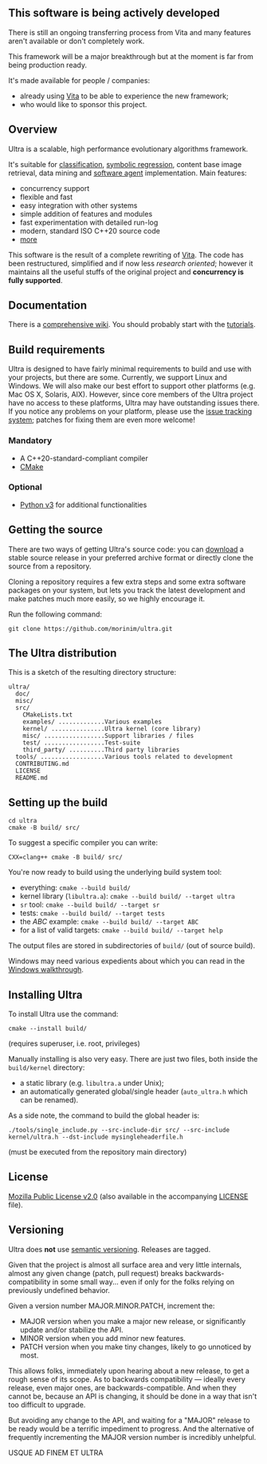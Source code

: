 ## This software is being actively developed ##
There is still an ongoing transferring process from Vita and many features aren't available or don't completely work.

This framework will be a major breakthrough but at the moment is far from being production ready.

It's made available for people / companies:
- already using [Vita][vita] to be able to experience the new framework;
- who would like to sponsor this project.

## Overview ##

Ultra is a scalable, high performance evolutionary algorithms framework.

It's suitable for [classification][classification], [symbolic regression][sr], content base image retrieval, data mining and [software agent][agent] implementation. Main features:

- concurrency support
- flexible and fast
- easy integration with other systems
- simple addition of features and modules
- fast experimentation with detailed run-log
- modern, standard ISO C++20 source code
- [more][features]

This software is the result of a complete rewriting of [Vita][vita]. The code has been restructured, simplified and if now less *research oriented*; however it maintains all the useful stuffs of the original project and **concurrency is fully supported**.


## Documentation ##

There is a [comprehensive wiki][wiki]. You should probably start with the [tutorials][tutorials].

## Build requirements ##

Ultra is designed to have fairly minimal requirements to build and use with your projects, but there are some. Currently, we support Linux and Windows. We will also make our best effort to support other platforms (e.g. Mac OS X, Solaris, AIX).
However, since core members of the Ultra project have no access to these platforms, Ultra may have outstanding issues there. If you notice any problems on your platform, please use the
[issue tracking system][issue]; patches for fixing them are even more welcome!

### Mandatory ###

* A C++20-standard-compliant compiler
* [CMake][cmake]

### Optional ###

* [Python v3][python] for additional functionalities

## Getting the source ##

There are two ways of getting Ultra's source code: you can [download][download] a stable source release in your preferred archive format or directly clone the source from a repository.

Cloning a repository requires a few extra steps and some extra software packages on your system, but lets you track the latest development and make patches much more easily, so we highly encourage it.

Run the following command:

```
git clone https://github.com/morinim/ultra.git
```

## The Ultra distribution ##

This is a sketch of the resulting directory structure:
```
ultra/
  doc/
  misc/
  src/
    CMakeLists.txt
    examples/ .............Various examples
    kernel/ ...............Ultra kernel (core library)
    misc/ .................Support libraries / files
    test/ .................Test-suite
    third_party/ ..........Third party libraries
  tools/ ..................Various tools related to development
  CONTRIBUTING.md
  LICENSE
  README.md
```

## Setting up the build ##

```shell
cd ultra
cmake -B build/ src/
```

To suggest a specific compiler you can write:

```shell
CXX=clang++ cmake -B build/ src/
```

You're now ready to build using the underlying build system tool:

* everything: `cmake --build build/`
* kernel library (`libultra.a`): `cmake --build build/ --target ultra`
* `sr` tool: `cmake --build build/ --target sr`
* tests: `cmake --build build/ --target tests`
* the *ABC* example: `cmake --build build/ --target ABC`
* for a list of valid targets: `cmake --build build/ --target help`

The output files are stored in subdirectories of `build/` (out of source build).

Windows may need various expedients about which you can read in the [Windows walkthrough][windows].

## Installing Ultra ##

To install Ultra use the command:

```shell
cmake --install build/
```
(requires superuser, i.e. root, privileges)

Manually installing is also very easy. There are just two files, both inside the `build/kernel` directory:

- a static library (e.g. `libultra.a` under Unix);
- an automatically generated global/single header (`auto_ultra.h` which can be renamed).

As a side note, the command to build the global header is:

```shell
./tools/single_include.py --src-include-dir src/ --src-include kernel/ultra.h --dst-include mysingleheaderfile.h
```
(must be executed from the repository main directory)

## License ##

[Mozilla Public License v2.0][mpl2] (also available in the accompanying [LICENSE][license] file).

## Versioning ##

Ultra does **not** use [semantic versioning][semver]. Releases are tagged.

Given that the project is almost all surface area and very little internals, almost any given change (patch, pull request) breaks backwards-compatibility in some small way... even if only for the folks relying on previously undefined behavior.

Given a version number MAJOR.MINOR.PATCH, increment the:

- MAJOR version when you make a major new release, or significantly update and/or stabilize the API.
- MINOR version when you add minor new features.
- PATCH version when you make tiny changes, likely to go unnoticed by most.

This allows folks, immediately upon hearing about a new release, to get a rough sense of its scope. As to backwards compatibility — ideally every release, even major ones, are backwards-compatible. And when they cannot be, because an API is changing, it should be done in a way that isn't too difficult to upgrade.

But avoiding any change to the API, and waiting for a "MAJOR" release to be ready would be a terrific impediment to progress. And the alternative of frequently incrementing the MAJOR version number is incredibly unhelpful.


[agent]: https://github.com/morinim/ultra
[cii]: https://bestpractices.coreinfrastructure.org/projects/1012
[classification]: https://github.com/morinim/ultra
[cmake]: https://cmake.org/
[download]: https://github.com/morinim/ultra/archive/master.zip
[eos]: https://www.eosdev.it/
[features]: https://github.com/morinim/ultra/wiki/features
[homepage]: https://github.com/morinim/ultra
[issue]: https://github.com/morinim/ultra/issues
[license]: https://github.com/morinim/ultra/blob/master/LICENSE
[mpl2]: https://www.mozilla.org/MPL/2.0/
[python]: https://www.python.org/
[semver]: https://semver.org/
[sr]: https://github.com/morinim/ultra
[tutorials]: https://github.com/morinim/ultra/wiki/tutorials
[vita]: https://github.com/morinim/vita
[wiki]: https://github.com/morinim/ultra/wiki
[windows]: https://github.com/morinim/ultra/wiki/win_build


USQUE AD FINEM ET ULTRA
